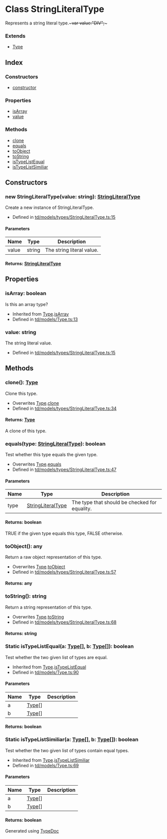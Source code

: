 # Class StringLiteralType
Represents a string literal type.~~~var value:"DIV";~~~

### Extends
* [Type](td.models.type.md)

## Index

### Constructors
* [constructor](td.models.stringliteraltype.md#constructor)

### Properties
* [isArray](td.models.stringliteraltype.md#isarray)
* [value](td.models.stringliteraltype.md#value)

### Methods
* [clone](td.models.stringliteraltype.md#clone)
* [equals](td.models.stringliteraltype.md#equals)
* [toObject](td.models.stringliteraltype.md#toobject)
* [toString](td.models.stringliteraltype.md#tostring)
* [isTypeListEqual](td.models.stringliteraltype.md#istypelistequal)
* [isTypeListSimiliar](td.models.stringliteraltype.md#istypelistsimiliar)

## Constructors

### new StringLiteralType(value: string): [StringLiteralType](td.models.stringliteraltype.md)
Create a new instance of StringLiteralType.  
* Defined in [td/models/types/StringLiteralType.ts:15](https://github.com/kimamula/typedoc/blob/HEAD/src/td/models/types/StringLiteralType.ts#L15)


#### Parameters

| Name | Type | Description |
| ---- | ---- | ---- |
| value | string| The string literal value. |

#### Returns: [StringLiteralType](td.models.stringliteraltype.md)

## Properties

### isArray: boolean
Is this an array type?
* Inherited from [Type](td.models.type.md).[isArray](td.models.type.md#isarray)
* Defined in [td/models/Type.ts:13](https://github.com/kimamula/typedoc/blob/HEAD/src/td/models/Type.ts#L13)


### value: string
The string literal value.
* Defined in [td/models/types/StringLiteralType.ts:15](https://github.com/kimamula/typedoc/blob/HEAD/src/td/models/types/StringLiteralType.ts#L15)


## Methods

### clone(): [Type](td.models.type.md)
Clone this type.  
* Overwrites [Type](td.models.type.md).[clone](td.models.type.md#clone)
* Defined in [td/models/types/StringLiteralType.ts:34](https://github.com/kimamula/typedoc/blob/HEAD/src/td/models/types/StringLiteralType.ts#L34)

#### Returns: [Type](td.models.type.md)
A clone of this type.


### equals(type: [StringLiteralType](td.models.stringliteraltype.md)): boolean
Test whether this type equals the given type.  
* Overwrites [Type](td.models.type.md).[equals](td.models.type.md#equals)
* Defined in [td/models/types/StringLiteralType.ts:47](https://github.com/kimamula/typedoc/blob/HEAD/src/td/models/types/StringLiteralType.ts#L47)


#### Parameters

| Name | Type | Description |
| ---- | ---- | ---- |
| type | [StringLiteralType](td.models.stringliteraltype.md)| The type that should be checked for equality. |

#### Returns: boolean
TRUE if the given type equals this type, FALSE otherwise.


### toObject(): any
Return a raw object representation of this type.  
* Overwrites [Type](td.models.type.md).[toObject](td.models.type.md#toobject)
* Defined in [td/models/types/StringLiteralType.ts:57](https://github.com/kimamula/typedoc/blob/HEAD/src/td/models/types/StringLiteralType.ts#L57)

#### Returns: any

### toString(): string
Return a string representation of this type.  
* Overwrites [Type](td.models.type.md).[toString](td.models.type.md#tostring)
* Defined in [td/models/types/StringLiteralType.ts:68](https://github.com/kimamula/typedoc/blob/HEAD/src/td/models/types/StringLiteralType.ts#L68)

#### Returns: string

### Static isTypeListEqual(a: [Type](td.models.type.md)[], b: [Type](td.models.type.md)[]): boolean
Test whether the two given list of types are equal.  
* Inherited from [Type](td.models.type.md).[isTypeListEqual](td.models.type.md#istypelistequal)
* Defined in [td/models/Type.ts:90](https://github.com/kimamula/typedoc/blob/HEAD/src/td/models/Type.ts#L90)


#### Parameters

| Name | Type | Description |
| ---- | ---- | ---- |
| a | [Type](td.models.type.md)[]|  |
| b | [Type](td.models.type.md)[]|  |

#### Returns: boolean

### Static isTypeListSimiliar(a: [Type](td.models.type.md)[], b: [Type](td.models.type.md)[]): boolean
Test whether the two given list of types contain equal types.  
* Inherited from [Type](td.models.type.md).[isTypeListSimiliar](td.models.type.md#istypelistsimiliar)
* Defined in [td/models/Type.ts:69](https://github.com/kimamula/typedoc/blob/HEAD/src/td/models/Type.ts#L69)


#### Parameters

| Name | Type | Description |
| ---- | ---- | ---- |
| a | [Type](td.models.type.md)[]|  |
| b | [Type](td.models.type.md)[]|  |

#### Returns: boolean


Generated using [TypeDoc](http://typedoc.io)

